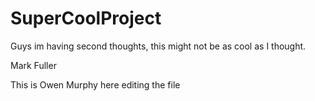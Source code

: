 # SuperCoolProject

Guys im having second thoughts, this might not be as cool as I thought.

Mark Fuller

This is Owen Murphy here editing the file
